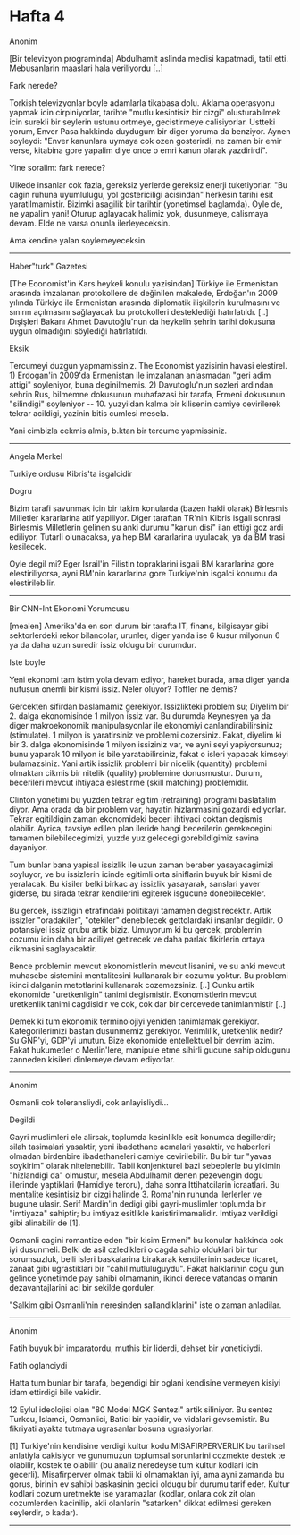 # Hafta 4

Anonim

[Bir televizyon programinda] Abdulhamit aslinda meclisi kapatmadi,
tatil etti. Mebusanlarin maaslari hala veriliyordu [..]

Fark nerede?

Torkish televizyonlar boyle adamlarla tikabasa dolu. Aklama operasyonu
yapmak icin cirpiniyorlar, tarihte "mutlu kesintisiz bir cizgi"
olusturabilmek icin surekli bir seylerin ustunu ortmeye, gecistirmeye
calisiyorlar. Ustteki yorum, Enver Pasa hakkinda duydugum bir diger
yoruma da benziyor. Aynen soyleydi: "Enver kanunlara uymaya cok ozen
gosterirdi, ne zaman bir emir verse, kitabina gore yapalim diye once o
emri kanun olarak yazdirirdi".

Yine soralim: fark nerede?

Ulkede insanlar cok fazla, gereksiz yerlerde gereksiz enerji
tuketiyorlar. "Bu cagin ruhuna uyumlulugu, yol gostericiligi
acisindan" herkesin tarihi esit yaratilmamistir. Bizimki asagilik bir
tarihtir (yonetimsel baglamda). Oyle de, ne yapalim yani! Oturup
aglayacak halimiz yok, dusunmeye, calismaya devam. Elde ne varsa
onunla ilerleyeceksin.

Ama kendine yalan soylemeyeceksin.

---

Haber"turk" Gazetesi

[The Economist'in Kars heykeli konulu yazisindan] Türkiye ile
Ermenistan arasında imzalanan protokollere de değinilen makalede,
Erdoğan'ın 2009 yılında Türkiye ile Ermenistan arasında diplomatik
ilişkilerin kurulmasını ve sınırın açılmasını sağlayacak bu
protokolleri desteklediği hatırlatıldı. [..] Dışişleri Bakanı Ahmet
Davutoğlu'nun da heykelin şehrin tarihi dokusuna uygun olmadığını
söylediği hatırlatıldı.

Eksik

Tercumeyi duzgun yapmamissiniz. The Economist yazisinin havasi
elestirel. 1) Erdogan'in 2009'da Ermenistan ile imzalanan anlasmadan
"geri adim attigi" soyleniyor, buna deginilmemis. 2) Davutoglu'nun
sozleri ardindan sehrin Rus, bilmemne dokusunun muhafazasi bir tarafa,
Ermeni dokusunun "silindigi" soyleniyor -- 10. yuzyildan kalma bir
kilisenin camiye cevirilerek tekrar acildigi, yazinin bitis cumlesi
mesela.

Yani cimbizla cekmis almis, b.ktan bir tercume yapmissiniz.

---

Angela Merkel

Turkiye ordusu Kibris'ta isgalcidir

Dogru

Bizim tarafi savunmak icin bir takim konularda (bazen hakli olarak)
Birlesmis Milletler kararlarina atif yapiliyor. Diger taraftan TR'nin
Kibris isgali sonrasi Birlesmis Milletlerin gelinen su anki durumu
"kanun disi" ilan ettigi goz ardi ediliyor. Tutarli olunacaksa, ya hep
BM kararlarina uyulacak, ya da BM trasi kesilecek.

Oyle degil mi? Eger Israil'in Filistin topraklarini isgali BM
kararlarina gore elestiriliyorsa, ayni BM'nin kararlarina gore
Turkiye'nin isgalci konumu da elestirilebilir.

---

Bir CNN-Int Ekonomi Yorumcusu

[mealen] Amerika'da en son durum bir tarafta IT, finans, bilgisayar
gibi sektorlerdeki rekor bilancolar, urunler, diger yanda ise 6 kusur
milyonun 6 ya da daha uzun suredir issiz oldugu bir durumdur.

Iste boyle

Yeni ekonomi tam istim yola devam ediyor, hareket burada, ama diger
yanda nufusun onemli bir kismi issiz. Neler oluyor? Toffler ne demis?

Gercekten sifirdan baslamamiz gerekiyor. Issizlikteki problem su;
Diyelim bir 2. dalga ekonomisinde 1 milyon issiz var. Bu durumda
Keynesyen ya da diger makroekonomik manipulasyonlar ile ekonomiyi
canlandirabilirsiniz (stimulate). 1 milyon is yaratirsiniz ve problemi
cozersiniz. Fakat, diyelim ki bir 3. dalga ekonomisinde 1 milyon
issiziniz var, ve ayni seyi yapiyorsunuz; bunu yaparak 10 milyon is
bile yaratabilirsiniz, fakat o isleri yapacak kimseyi
bulamazsiniz. Yani artik issizlik problemi bir nicelik (quantity)
problemi olmaktan cikmis bir nitelik (quality) problemine
donusmustur. Durum, becerileri mevcut ihtiyaca eslestirme (skill
matching) problemidir.

Clinton yonetimi bu yuzden tekrar egitim (retraining) programi
baslatalim diyor. Ama orada da bir problem var, hayatin hizlanmasini
gozardi ediyorlar. Tekrar egitildigin zaman ekonomideki beceri
ihtiyaci coktan degismis olabilir. Ayrica, tavsiye edilen plan ileride
hangi becerilerin gerekecegini tamamen bilebilecegimizi, yuzde yuz
gelecegi gorebildigimiz savina dayaniyor.

Tum bunlar bana yapisal issizlik ile uzun zaman beraber yasayacagimizi
soyluyor, ve bu issizlerin icinde egitimli orta siniflarin buyuk bir
kismi de yeralacak. Bu kisiler belki birkac ay issizlik yasayarak,
sanslari yaver giderse, bu sirada tekrar kendilerini egiterek isgucune
donebilecekler.

Bu gercek, issizligin etrafindaki politikayi tamamen
degistirecektir. Artik issizler "oradakiler", "otekiler" denebilecek
gettolardaki insanlar degildir. O potansiyel issiz grubu artik
biziz. Umuyorum ki bu gercek, problemin cozumu icin daha bir aciliyet
getirecek ve daha parlak fikirlerin ortaya cikmasini saglayacaktir.

Bence problemin mevcut ekonomistlerin mevcut lisanini, ve su anki
mevcut muhasebe sistemini mentalitesini kullanarak bir cozumu
yoktur. Bu problemi ikinci dalganin metotlarini kullanarak
cozemezsiniz. [..] Cunku artik ekonomide "uretkenligin" tanimi
degismistir. Ekonomistlerin mevcut uretkenlik tanimi cagdisidir ve
cok, cok dar bir cercevede tanimlanmistir [..]

Demek ki tum ekonomik terminolojiyi yeniden tanimlamak
gerekiyor. Kategorilerimizi bastan dusunmemiz gerekiyor. Verimlilik,
uretkenlik nedir? Su GNP'yi, GDP'yi unutun. Bize ekonomide
entellektuel bir devrim lazim. Fakat hukumetler o Merlin'lere,
manipule etme sihirli gucune sahip oldugunu zanneden kisileri
dinlemeye devam ediyorlar.

---

Anonim

Osmanli cok toleransliydi, cok anlayisliydi...

Degildi

Gayri muslimleri ele alirsak, toplumda kesinlikle esit konumda
degillerdir; silah tasimalari yasaktir, yeni ibadethane acmalari
yasaktir, ve haberleri olmadan birdenbire ibadethaneleri camiye
cevirilebilir. Bu bir tur "yavas soykirim" olarak nitelenebilir. Tabii
konjenkturel bazi sebeplerle bu yikimin "hizlandigi da" olmustur,
mesela Abdulhamit denen pezevengin dogu illerinde yaptiklari (Hamidiye
teroru), daha sonra Ittihatcilarin icraatlari. Bu mentalite kesintisiz
bir cizgi halinde 3. Roma'nin ruhunda ilerlerler ve bugune
ulasir. Serif Mardin'in dedigi gibi gayri-muslimler toplumda bir
"imtiyaza" sahiptir; bu imtiyaz esitlikle karistirilmamalidir. Imtiyaz
verildigi gibi alinabilir de [1].

Osmanli cagini romantize eden "bir kisim Ermeni" bu konular hakkinda
cok iyi dusunmeli. Belki de asil ozledikleri o cagda sahip olduklari
bir tur sorumsuzluk, belli isleri baskalarina birakarak kendilerinin
sadece ticaret, zanaat gibi ugrastiklari bir "cahil
mutluluguydu". Fakat halklarinin cogu gun gelince yonetimde pay sahibi
olmamanin, ikinci derece vatandas olmanin dezavantajlarini aci bir
sekilde gorduler.

"Salkim gibi Osmanli'nin neresinden sallandiklarini" iste o zaman
anladilar.

---

Anonim

Fatih buyuk bir imparatordu, muthis bir liderdi, dehset bir
yoneticiydi.

Fatih oglanciydi

Hatta tum bunlar bir tarafa, begendigi bir oglani kendisine vermeyen
kisiyi idam ettirdigi bile vakidir.

12 Eylul ideolojisi olan "80 Model MGK Sentezi" artik siliniyor. Bu
sentez Turkcu, Islamci, Osmanlici, Batici bir yapidir, ve vidalari
gevsemistir. Bu fikriyati ayakta tutmaya ugrasanlar bosuna
ugrasiyorlar.


[1] Turkiye'nin kendisine verdigi kultur kodu MISAFIRPERVERLIK bu
tarihsel anlatiyla cakisiyor ve gunumuzun toplumsal sorunlarini
cozmekte destek te olabilir, kostek te olabilir (bu analiz neredeyse
tum kultur kodlari icin gecerli). Misafirperver olmak tabii ki
olmamaktan iyi, ama ayni zamanda bu gorus, birinin ev sahibi
baskasinin gecici oldugu bir durumu tarif eder. Kultur kodlari cozum
uretmekte ise yaramazlar (kodlar, onlara cok zit olan cozumlerden
kacinilip, akli olanlarin "satarken" dikkat edilmesi gereken
seylerdir, o kadar).

---
